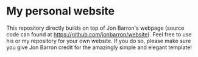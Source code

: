 # My personal website
This repository directly builds on top of Jon Barron's webpage (source code can found at https://github.com/jonbarron/website). Feel free to use his or my repository for your own website. If you do so, please make sure you give Jon Barron credit for the amazingly simple and elegant template!
